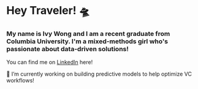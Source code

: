 # Hey Traveler! 🛸

### My name is Ivy Wong and I am a recent graduate from Columbia University. I'm a mixed-methods girl who's passionate about data-driven solutions!

You can find me on [LinkedIn](https://www.linkedin.com/in/ivy2208/) here!

🔭 I’m currently working on building predictive models to help optimize VC workflows!

<!--
**ivster/ivster** is a ✨ _special_ ✨ repository because its `README.md` (this file) appears on your GitHub profile.

Here are some ideas to get you started:

- 🔭 I’m currently working on ...
- 🌱 I’m currently learning ...
- 👯 I’m looking to collaborate on ...
- 🤔 I’m looking for help with ...
- 💬 Ask me about ...
- 📫 How to reach me: ...
- 😄 Pronouns: ...
- ⚡ Fun fact: ...
-->
